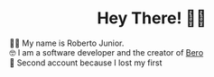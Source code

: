 <h1 align="center">Hey There! 👋🏻</h1>
👨‍💻 My name is Roberto Junior. <br/>
🤓 I am a software developer and the creator of <a href="https://github.com/meunomeebero">Bero<a/><br/>
🐙 Second account because I lost my first



